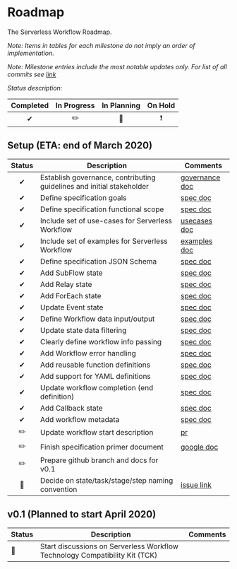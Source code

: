 # Roadmap

The Serverless Workflow Roadmap.

_Note: Items in tables for each milestone do not imply an order of implementation._

_Note: Milestone entries include the most notable updates only. For list of all commits see [link](https://github.com/cncf/wg-serverless/commits/master)_

_Status description:_

| Completed | In Progress | In Planning | On Hold |
| :--: | :--: |  :--: | :--: |
| ✔ | ✏️ | 🚩 | ❗️|

## Setup (ETA: end of March 2020)

| Status | Description | Comments |
| :--: | --- |  --- |
| ✔ | Establish governance, contributing guidelines and initial stakeholder | [governance doc](governance/readme.md)  |
| ✔ | Define specification goals | [spec doc](spec.md) |
| ✔ | Define specification functional scope | [spec doc](spec.md) |
| ✔ | Include set of use-cases for Serverless Workflow | [usecases doc](usecases.md) |
| ✔ | Include set of examples for Serverless Workflow | [examples doc](examples.md) |
| ✔ | Define specification JSON Schema | [spec doc](spec.md) |
| ✔ | Add SubFlow state | [spec doc](spec.md) |
| ✔ | Add Relay state | [spec doc](spec.md) |
| ✔ | Add ForEach state | [spec doc](spec.md) |
| ✔ | Update Event state| [spec doc](spec.md) |
| ✔ | Define Workflow data input/output | [spec doc](spec.md) |
| ✔ | Update state data filtering | [spec doc](spec.md) |
| ✔ | Clearly define workflow info passing | [spec doc](spec.md) |
| ✔ | Add Workflow error handling | [spec doc](spec.md) |
| ✔ | Add reusable function definitions | [spec doc](spec.md) |
| ✔ | Add support for YAML definitions | [spec doc](spec.md) |
| ✔ | Update workflow completion (end definition) | [spec doc](spec.md) |
| ✔ | Add Callback state | [spec doc](spec.md) |
| ✔ | Add workflow metadata | [spec doc](spec.md) |
| ✏️ | Update workflow start description | [pr](https://github.com/cncf/wg-serverless/pull/209) |
| ✏️ | Finish specification primer document | [google doc](https://docs.google.com/document/d/11rD3Azj63G2Si0VpokSpr-1ib3mFRFHSwN6tJb-0LQM/edit#heading=h.paewfy83tetm) |
| ✏️ | Prepare github branch and docs for v0.1 | |
| 🚩 | Decide on state/task/stage/step naming convention | [issue link](https://github.com/cncf/wg-serverless/issues/127) |

## v0.1 (Planned to start April 2020)

| Status | Description | Comments |
| --- | --- |  --- |
| 🚩 | Start discussions on Serverless Workflow Technology Compatibility Kit (TCK) | |
